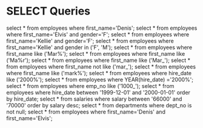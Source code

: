 # SELECT Queries


select * from employees where first_name='Denis';
select * from employees where first_name='Elvis' and gender='F';
select * from employees where first_name='Kellie' and gender='F';
select * from employees where first_name='Kellie' and gender in ('F', 'M');
select * from employees where first_name like ('Mar%');
select * from employees where first_name like ('Ma%r');
select * from employees where first_name like ('Mar_');
select * from employees where first_name not like ('mar_');
select * from employees where first_name like ('mark%');
select * from employees where hire_date like ('2000%');
select * from employees where YEAR(hire_date) ='2000%';
select * from employees where emp_no like ('1000_');
select * from employees where hire_date between '1999-12-01' and '2000-01-01' order by hire_date;
select * from salaries where salary between '66000' and '70000' order by salary desc;
select * from departments where dept_no is not null;
select * from employees where first_name='Denis' and first_name='Elvis';

